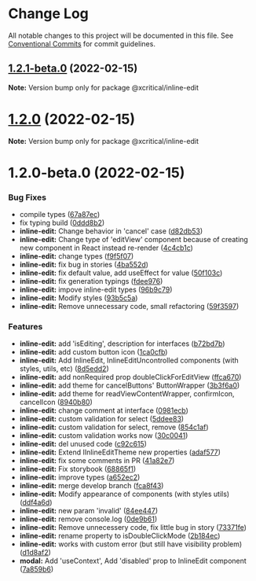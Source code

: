 # Change Log

All notable changes to this project will be documented in this file.
See [Conventional Commits](https://conventionalcommits.org) for commit guidelines.

## [1.2.1-beta.0](https://github.com/xcritical-software/xc-front-kit/compare/@xcritical/inline-edit@1.2.0...@xcritical/inline-edit@1.2.1-beta.0) (2022-02-15)

**Note:** Version bump only for package @xcritical/inline-edit





# [1.2.0](https://github.com/xcritical-software/xc-front-kit/compare/@xcritical/inline-edit@1.2.0-beta.0...@xcritical/inline-edit@1.2.0) (2022-02-15)

**Note:** Version bump only for package @xcritical/inline-edit





# 1.2.0-beta.0 (2022-02-15)


### Bug Fixes

* compile types ([67a87ec](https://github.com/xcritical-software/xc-front-kit/commit/67a87ecdec159e9f613a0836ee4189c508ef7f7e))
* fix typing build ([0ddd8b2](https://github.com/xcritical-software/xc-front-kit/commit/0ddd8b21b5e0057619fe1fb9be9fb5d79fd1c2ac))
* **inline-edit:** Change behavior in 'cancel' case ([d82db53](https://github.com/xcritical-software/xc-front-kit/commit/d82db53aaf1f749883bd779780607bec26e689b5))
* **inline-edit:** Change type of 'editView' component because of creating new component in React instead re-render ([4c4cb1c](https://github.com/xcritical-software/xc-front-kit/commit/4c4cb1c91fc03a3a4cccdace68bf199317b1c9c7))
* **inline-edit:** change types ([f9f5f07](https://github.com/xcritical-software/xc-front-kit/commit/f9f5f07d73e3b4147329b8857320a16e3dcff05a))
* **inline-edit:** fix bug in stories ([4ba552d](https://github.com/xcritical-software/xc-front-kit/commit/4ba552d397ff2f273123bd4c3354f1de83b07162))
* **inline-edit:** fix default value, add useEffect for value ([50f103c](https://github.com/xcritical-software/xc-front-kit/commit/50f103c6ff11318e3a2b5366115f7e7b1a27336f))
* **inline-edit:** fix generation typings ([fdee976](https://github.com/xcritical-software/xc-front-kit/commit/fdee976971c38d641f17779b7049ce89a4873a1e))
* **inline-edit:** impove inline-edit types ([96b9c79](https://github.com/xcritical-software/xc-front-kit/commit/96b9c79c2f3f6d6d15bd97edbedd8fcbf95e401e))
* **inline-edit:** Modify styles ([93b5c5a](https://github.com/xcritical-software/xc-front-kit/commit/93b5c5a77a90eb1a586cbdf14f10bfea371b477c))
* **inline-edit:** Remove unnecessary code, small refactoring ([59f3597](https://github.com/xcritical-software/xc-front-kit/commit/59f3597ec25c612cce70578b6e4800da8a5f7cf1))


### Features

* **inline-edit:** add 'isEditing', description for interfaces ([b72bd7b](https://github.com/xcritical-software/xc-front-kit/commit/b72bd7bd38214476c6075a3cfeb38210432a2fde))
* **inline-edit:** add custom button icon ([1ca0cfb](https://github.com/xcritical-software/xc-front-kit/commit/1ca0cfb7bce9ac17dc3875f1eb5f91b9694da263))
* **inline-edit:** Add InlineEdit, InlineEditUncontrolled components (with styles, utils, etc) ([8d5edd2](https://github.com/xcritical-software/xc-front-kit/commit/8d5edd2b6d2739a5504e59e9d2bf4c7035c71555))
* **inline-edit:** add nonRequired prop doubleClickForEditView ([ffca670](https://github.com/xcritical-software/xc-front-kit/commit/ffca6707711f500e9767e0d1f70764cd7f7d7a55))
* **inline-edit:** add theme for cancelButtons' ButtonWrapper ([3b3f6a0](https://github.com/xcritical-software/xc-front-kit/commit/3b3f6a0e366a2002fddeddb4df88ffd280e62368))
* **inline-edit:** add theme for readViewContentWrapper, confirmIcon, cancelIcon ([8940b80](https://github.com/xcritical-software/xc-front-kit/commit/8940b80cc81e788ad68a820c5f5ea44524fca641))
* **inline-edit:** change comment at interface ([0981ecb](https://github.com/xcritical-software/xc-front-kit/commit/0981ecb0ae9d616327c564367284bb8676e132e0))
* **inline-edit:** custom validation for select ([5ddee83](https://github.com/xcritical-software/xc-front-kit/commit/5ddee83cdaa70538b056d7619fae74740ffa2b0d))
* **inline-edit:** custom validation for select, remove <ErrorText/> ([854c1af](https://github.com/xcritical-software/xc-front-kit/commit/854c1af6b3cb39d1b9b48cd6fc768dbd444a50f1))
* **inline-edit:** custom validation works now ([30c0041](https://github.com/xcritical-software/xc-front-kit/commit/30c0041489c059122bd615e577eb8f7f4dfdf2b9))
* **inline-edit:** del unused code ([c92c615](https://github.com/xcritical-software/xc-front-kit/commit/c92c6158702ed57cc46008cdc544bff239a4d220))
* **inline-edit:** Extend IInlineEditTheme new properties ([adaf577](https://github.com/xcritical-software/xc-front-kit/commit/adaf577f21ba495735d893e2f8e6f33e0b218e0d))
* **inline-edit:** fix some comments in PR ([41a82e7](https://github.com/xcritical-software/xc-front-kit/commit/41a82e73adb079262532f6d08356d408210c2272))
* **inline-edit:** Fix storybook ([68865f1](https://github.com/xcritical-software/xc-front-kit/commit/68865f1c69b35eb286b0ee8d5452e7a480bae344))
* **inline-edit:** improve types ([a652ec2](https://github.com/xcritical-software/xc-front-kit/commit/a652ec275965b5de33a791b695b48e9c55663c0a))
* **inline-edit:** merge develop branch ([fca8f43](https://github.com/xcritical-software/xc-front-kit/commit/fca8f4328abda1843c344e3d50324bbd45839cee))
* **inline-edit:** Modify appearance of components (with styles utils) ([ddf4a6d](https://github.com/xcritical-software/xc-front-kit/commit/ddf4a6d3b184d1f3aee94be45276601f985769b1))
* **inline-edit:** new param 'invalid' ([84ee447](https://github.com/xcritical-software/xc-front-kit/commit/84ee447c59442f2cea65205e8538de31f48d1f87))
* **inline-edit:** remove console.log ([0de9b61](https://github.com/xcritical-software/xc-front-kit/commit/0de9b61527b1b78c5e6970005c0b7287859bd17e))
* **inline-edit:** Remove unnecessery code, fix little bug in story ([73371fe](https://github.com/xcritical-software/xc-front-kit/commit/73371fe8858820f9fdada35436b260fb469e23ca))
* **inline-edit:** rename property to isDoubleClickMode ([2b184ec](https://github.com/xcritical-software/xc-front-kit/commit/2b184ec6d30a90570a2c6cc56f0b483aa71367b8))
* **inline-edit:** works with custom error (but still have visibility problem) ([d1d8af2](https://github.com/xcritical-software/xc-front-kit/commit/d1d8af2178b78cf0c40fc256f13bb8718cfbf554))
* **modal:** Add 'useContext', Add 'disabled' prop to InlineEdit component ([7a859b6](https://github.com/xcritical-software/xc-front-kit/commit/7a859b6ab23a524a6046a25a39d1f8d45d97babe))
